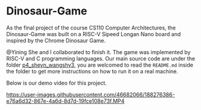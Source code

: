 # Dinosaur-Game
As the final project of the course CS110 Computer Architectures, the Dinosaur-Game was built on a RISC-V Sipeed Longan Nano board and inspired by the Chrome Dinosaur Game.

@Yining She and I collaborated to finish it. The game was implemented by RISC-V and C programming languages. Our main source code are under the folder [p4_sheyn_wangshy3](https://github.com/wangsy503/Dinosaur-Game/tree/main/p4_sheyn_wangshy3), you are welcomed to read the `README.md` inside the folder to get more instructions on how to run it on a real machine.

Below is our demo video for this project.

https://user-images.githubusercontent.com/46682066/188276386-e76a6d32-867e-4a6d-8d7d-19fce108e73f.MP4

